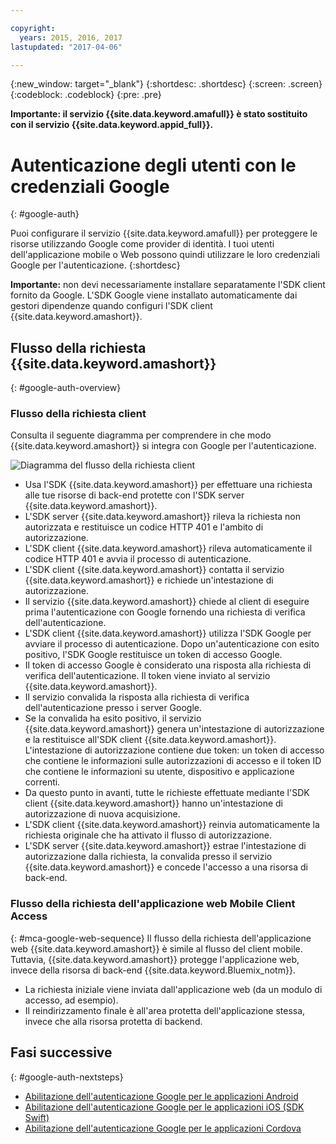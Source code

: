 ```yaml
---

copyright:
  years: 2015, 2016, 2017
lastupdated: "2017-04-06"

---
```

{:new_window: target="_blank"}
{:shortdesc: .shortdesc}
{:screen: .screen}
{:codeblock: .codeblock}
{:pre: .pre}

**Importante: il servizio {{site.data.keyword.amafull}} è stato sostituito con il servizio {{site.data.keyword.appid_full}}.**


# Autenticazione degli utenti con le credenziali Google
{: #google-auth}

Puoi configurare il servizio {{site.data.keyword.amafull}} per proteggere le risorse utilizzando Google come provider di identità. I tuoi utenti dell'applicazione mobile o Web possono quindi utilizzare le loro credenziali Google per l'autenticazione.
{:shortdesc}

**Importante:** non devi necessariamente installare separatamente l'SDK client fornito da Google. L'SDK Google viene installato automaticamente dai gestori dipendenze quando configuri l'SDK client {{site.data.keyword.amashort}}.

## Flusso della richiesta {{site.data.keyword.amashort}}
{: #google-auth-overview}

### Flusso della richiesta client

Consulta il seguente diagramma per comprendere in che modo {{site.data.keyword.amashort}} si integra con Google per l'autenticazione.

![Diagramma del flusso della richiesta client](images/mca-sequence-google.jpg)

* Usa l'SDK {{site.data.keyword.amashort}} per effettuare una richiesta alle tue risorse di back-end protette con l'SDK server {{site.data.keyword.amashort}}.
* L'SDK server {{site.data.keyword.amashort}} rileva la richiesta non autorizzata e restituisce un codice HTTP 401 e l'ambito di autorizzazione.
* L'SDK client {{site.data.keyword.amashort}} rileva automaticamente il codice HTTP 401 e avvia il processo di autenticazione.
* L'SDK client {{site.data.keyword.amashort}} contatta il servizio {{site.data.keyword.amashort}} e richiede un'intestazione di autorizzazione.
* Il servizio {{site.data.keyword.amashort}} chiede al client di eseguire prima l'autenticazione con Google fornendo una richiesta di verifica dell'autenticazione.
* L'SDK client {{site.data.keyword.amashort}} utilizza l'SDK Google per avviare il processo di autenticazione. Dopo un'autenticazione con esito positivo, l'SDK Google restituisce un token di accesso Google.
* Il token di accesso Google è considerato una risposta alla richiesta di verifica dell'autenticazione. Il token viene inviato al servizio {{site.data.keyword.amashort}}.
* Il servizio convalida la risposta alla richiesta di verifica dell'autenticazione presso i server Google.
* Se la convalida ha esito positivo, il servizio {{site.data.keyword.amashort}} genera un'intestazione di autorizzazione e la restituisce all'SDK client {{site.data.keyword.amashort}}. L'intestazione di autorizzazione contiene due token: un token di accesso che contiene le informazioni sulle autorizzazioni di accesso e il token ID che contiene le informazioni su utente, dispositivo e applicazione correnti.
* Da questo punto in avanti, tutte le richieste effettuate mediante l'SDK client {{site.data.keyword.amashort}} hanno un'intestazione di autorizzazione di nuova acquisizione.
* L'SDK client {{site.data.keyword.amashort}} reinvia automaticamente la richiesta originale che ha attivato il flusso di autorizzazione.
* L'SDK server {{site.data.keyword.amashort}} estrae l'intestazione di autorizzazione dalla richiesta, la convalida presso il servizio {{site.data.keyword.amashort}} e concede l'accesso a una risorsa di back-end.


### Flusso della richiesta dell'applicazione web Mobile Client Access
{: #mca-google-web-sequence}
Il flusso della richiesta dell'applicazione web {{site.data.keyword.amashort}} è simile al flusso del client mobile. Tuttavia, {{site.data.keyword.amashort}} protegge l'applicazione web, invece della risorsa di back-end {{site.data.keyword.Bluemix_notm}}.

  * La richiesta iniziale viene inviata dall'applicazione web (da un modulo di accesso, ad esempio).
  * Il reindirizzamento finale è all'area protetta dell'applicazione stessa, invece che alla risorsa protetta di backend.



## Fasi successive
{: #google-auth-nextsteps}

* [Abilitazione dell'autenticazione Google per le applicazioni Android](google-auth-android.html)
* [Abilitazione dell'autenticazione Google per le applicazioni iOS (SDK Swift)](google-auth-ios-swift-sdk.html)
* [Abilitazione dell'autenticazione Google per le applicazioni Cordova](google-auth-cordova.html)
